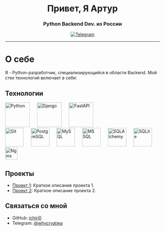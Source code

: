 <div id="header" align="center">
    <h1>Привет, Я Артур </h1>
    <h3>Python Backend Dev. из России</h3>
</div>

<div id="socials" align="center">
  <a href="[telegram-url](https://t.me/whycryatwa)">
    <img src="https://img.shields.io/badge/Telegram-blue?style=for-the-badge&logo=telegram&logoColor=white" alt="Telegram"/>
  </a>
</div>

---




# О себе
Я - Python-разработчик, специализирующийся в области Backend. Мой стек технологий включает в себя:

## Технологии

<img src="https://cdn.jsdelivr.net/gh/devicons/devicon/icons/python/python-original.svg" title="Python" width="80" height="80"/>&nbsp;&nbsp;&nbsp;&nbsp;&nbsp;
<img src="https://cdn.jsdelivr.net/gh/devicons/devicon/icons/django/django-plain-wordmark.svg" title="Django" width="80" height="80"/>&nbsp;&nbsp;&nbsp;&nbsp;&nbsp;
<img src="https://cdn.jsdelivr.net/gh/devicons/devicon/icons/fastapi/fastapi-plain.svg" title="FastAPI" width="80" height="80"/>&nbsp;&nbsp;&nbsp;&nbsp;&nbsp;<br>
<img src="https://cdn.jsdelivr.net/gh/devicons/devicon/icons/git/git-plain.svg" title="Git" width="60" height="60"/>&nbsp;&nbsp;&nbsp;&nbsp;&nbsp;
<img src="https://cdn.jsdelivr.net/gh/devicons/devicon/icons/postgresql/postgresql-original.svg" title="PostgreSQL" width="60" height="60"/>&nbsp;&nbsp;&nbsp;&nbsp;&nbsp;
<img src="https://cdn.jsdelivr.net/gh/devicons/devicon/icons/mysql/mysql-original.svg" title="MySQL" width="60" height="60"/>&nbsp;&nbsp;&nbsp;&nbsp;&nbsp;
<img src="https://cdn.jsdelivr.net/gh/devicons/devicon/icons/microsoftsqlserver/microsoftsqlserver-plain.svg" title="MS SQL" width="60" height="60"/>&nbsp;&nbsp;&nbsp;&nbsp;&nbsp;
<img src="https://cdn.jsdelivr.net/gh/devicons/devicon/icons/sqlalchemy/sqlalchemy-original.svg" title="SQLAlchemy" width="60" height="60"/>&nbsp;&nbsp;&nbsp;&nbsp;&nbsp;
<img src="https://cdn.jsdelivr.net/gh/devicons/devicon/icons/sqlite/sqlite-original.svg" title="SQLite" width="60" height="60"/>&nbsp;&nbsp;&nbsp;&nbsp;&nbsp;<br>
<img src="https://cdn.jsdelivr.net/gh/devicons/devicon/icons/nginx/nginx-original.svg" title="Nginx" width="40" height="40"/>&nbsp;&nbsp;&nbsp;&nbsp;&nbsp;

    
## Проекты
- [Проект 1](ссылка_на_проект_1): Краткое описание проекта 1.
- [Проект 2](ссылка_на_проект_2): Краткое описание проекта 2.

## Связаться со мной
- GitHub: [ichiri0]([ссылка_на_ваш_профиль](https://github.com/ichiri0))
- Telegram: [@whycryatwa](https://t.me/whycryatwa)

